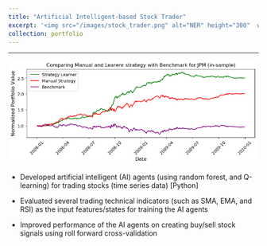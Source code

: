```yaml
---
title: "Artificial Intelligent-based Stock Trader"
excerpt: '<img src="/images/stock_trader.png" alt="NER" height="300"  width="300">'
collection: portfolio
---
```


____________

<img src="/images/stock_trader.png">


* Developed artificial intelligent (AI) agents (using random forest, and Q-learning) for trading stocks (time series data) [Python]


* Evaluated several trading technical indicators (such as SMA, EMA, and RSI) as the input features/states for training the AI agents


* Improved performance of the AI agents on creating buy/sell stock signals using roll forward cross-validation

